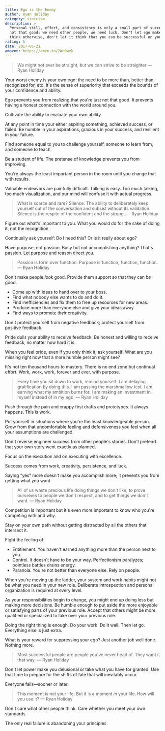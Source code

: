 ```yaml
---
title: Ego is the Enemy
author: Ryan Holiday
category: stoicism
description: >
  Personal skill, effort, and consistency is only a small part of success. We're
  not that good; we need other people, we need luck. Don't let ego make you
  think otherwise, don't let it think that you can be successful on your own.
rating: 5
date: 2017-06-21
amazon: https://amzn.to/2Wn0wek
---
```


> We might not ever be straight, but we can strive to be straighter — Ryan
> Holiday

Your worst enemy is your own ego: the need to be more than, better than,
recognized for, etc. It's the sense of superiority that exceeds the bounds of
your confidence and ability.

Ego prevents you from realizing that you're just not that good. It prevents
having a honest connection with the world around you.

Cultivate the ability to evaluate your own ability.

At any point in time your either aspiring something, achieved success, or
failed. Be humble in your aspirations, gracious in your success, and resilient
in your failure.

Find someone equal to you to challenge yourself, someone to learn from, and
someone to teach.

Be a student of life. The pretense of knowledge prevents you from improving.

You're always the least important person in the room until you change that with
results.

Valuable endeavors are painfully difficult. Talking is easy. Too much talking,
too much visualization, and our mind will confuse it with actual progress.

> What is scarce and rare? Silence. The ability to deliberately keep yourself
> out of the conversation and subsist without its validation. Silence is the
> respite of the confident and the strong. — Ryan Holiday

Figure out what's important to you. What you would do for the sake of doing it,
not the recognition.

Continually ask yourself: Do I need this? Or is it really about ego?

Have purpose, not passion. Busy but not accomplishing anything? That's passion.
Let purpose and reason direct you.

> Passion is form over function. Purpose is function, function, function. — Ryan
> Holiday

Don't make people _look_ good. Provide them support so that they can _be_ good.

* Come up with ideas to hand over to your boss.
* Find what nobody else wants to do and do it.
* Find inefficiencies and fix them to free up resources for new areas.
* Produce more than everyone else and give your ideas away.
* Find ways to promote _their_ creativity.

Don't protect yourself from negative feedback; protect yourself from positive
feedback.

Pride dulls your ability to receive feedback. Be honest and willing to receive
feedback, no matter how hard it is.

When you feel pride, even if you only think it, ask yourself: What are you
missing right now that a more humble person might see?

It's not ten thousand hours to mastery. There is no end zone but continual
effort. Work, work, work, forever and ever, with purpose.

> Every time you sit down to work, remind yourself: I am delaying gratification
> by doing this. I am passing the marshmallow test. I am earning what my
> ambition burns for. I am making an investment in myself instead of in my ego.
> — Ryan Holiday

Push through the pain and crappy first drafts and prototypes. It always happens.
This _is_ work.

Put yourself in situations where you're the least knowledgeable person. Grow
from that uncomfortable feeling and defensiveness you feel when all your
assumptions are challenged.

Don't reverse engineer success from other people's stories. Don't pretend that
your own story went exactly as planned.

Focus on the execution and on executing with excellence.

Success comes from work, creativity, persistence, and luck.

Saying "yes" more doesn't make you accomplish more; it prevents you from getting
what you want.

> All of us waste precious life doing things we don't like, to prove ourselves
> to people we don't respect, and to get things we don't want. — Ryan Holiday

Competition is important but it's even more important to know who you're
competing with and why.

Stay on your own path without getting distracted by all the others that
intersect it.

Fight the feeling of:

* Entitlement. You haven't earned anything more than the person next to you.
* Control. It doesn't have to be your way. Perfectionism paralyzes; pointless
  battles drains energy.
* Paranoia. You're not better than everyone else. Rely on people.

When you're moving up the ladder, your system and work habits might not be what
you need in your new role. Deliberate introspection and personal organization is
required at every level.

As your responsibilities begin to change, you might end up doing less but making
more decisions. Be humble enough to put aside the more enjoyable or satisfying
parts of your previous role. Accept that others might be more qualified or
specialized to take over your previous role.

Doing the right thing is enough. Do your work. Do it well. Then let go.
Everything else is just extra.

What is your reward for suppressing your ego? Just another job well done.
Nothing more.

> Most successful people are people you've never head of. They want it that way.
> — Ryan Holiday

Don't let power make you delusional or take what you have for granted. Use that
time to prepare for the shifts of fate that will inevitably occur.

Everyone fails—sooner or later.

> This moment is not your life. But it is a moment _in_ your life. How will you
> use it? — Ryan Holiday

Don't care what other people think. Care whether you meet your own standards.

The only real failure is abandoning your principles.

